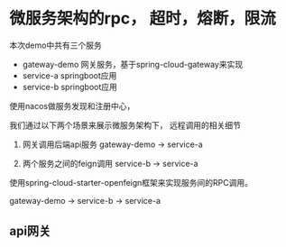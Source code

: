 # 微服务架构的rpc， 超时，熔断，限流

本次demo中共有三个服务
* gateway-demo 网关服务，基于spring-cloud-gateway来实现
* service-a springboot应用
* service-b springboot应用

使用nacos做服务发现和注册中心，

我们通过以下两个场景来展示微服务架构下， 远程调用的相关细节

1. 网关调用后端api服务
   gateway-demo -> service-a

2. 两个服务之间的feign调用
   service-b -> service-a

使用spring-cloud-starter-openfeign框架来实现服务间的RPC调用。


gateway-demo -> service-b -> service-a


## api网关



